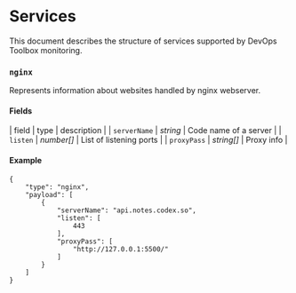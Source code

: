 # Services

This document describes the structure of services supported by DevOps Toolbox monitoring.

### `nginx`

Represents information about websites handled by nginx webserver. 

#### Fields

| field | type | description | 
| `serverName` | _string_ | Code name of a server |
| `listen` | _number[]_ | List of listening ports |
| `proxyPass` | _string[]_ | Proxy info |

#### Example 

```
{
    "type": "nginx",
    "payload": [
        {
            "serverName": "api.notes.codex.so",
            "listen": [
                443
            ],
            "proxyPass": [
                "http://127.0.0.1:5500/"
            ]
        }
    ]
}
```
